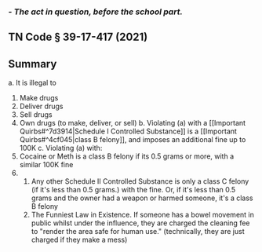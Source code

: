 ### *- The act in question, before the school part.*

## TN Code § 39-17-417 (2021) 
## Summary

a. It is illegal to
1. Make drugs
2. Deliver drugs
3. Sell drugs
4. Own drugs (to make, deliver, or sell)
b. Violating (a) with a [[Important Quirbs#^7d3914|Schedule I Controlled Substance]] is a [[Important Quirbs#^4cf045|class B felony]], and imposes an additional fine up to 100K
c. Violating (a) with:
1. Cocaine or Meth is a class B felony if its 0.5 grams or more, with a similar 100K fine
2. 
	1. Any other Schedule II Controlled Substance is only a class C felony (if it's less than 0.5 grams.) with the fine. Or, if it's less than 0.5 grams and the owner had a weapon or harmed someone, it's a class B felony
	2. The Funniest Law in Existence. If someone has a bowel movement in public whilst under the influence, they are charged the cleaning fee to "render the area safe for human use." (technically, they are just charged if they make a mess)